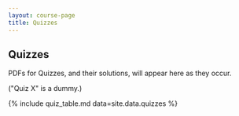 ```yaml
---
layout: course-page
title: Quizzes
---
```


## Quizzes

PDFs for Quizzes, and their solutions, will appear here as they occur.

("Quiz X" is a dummy.)

{% include quiz_table.md  data=site.data.quizzes %}